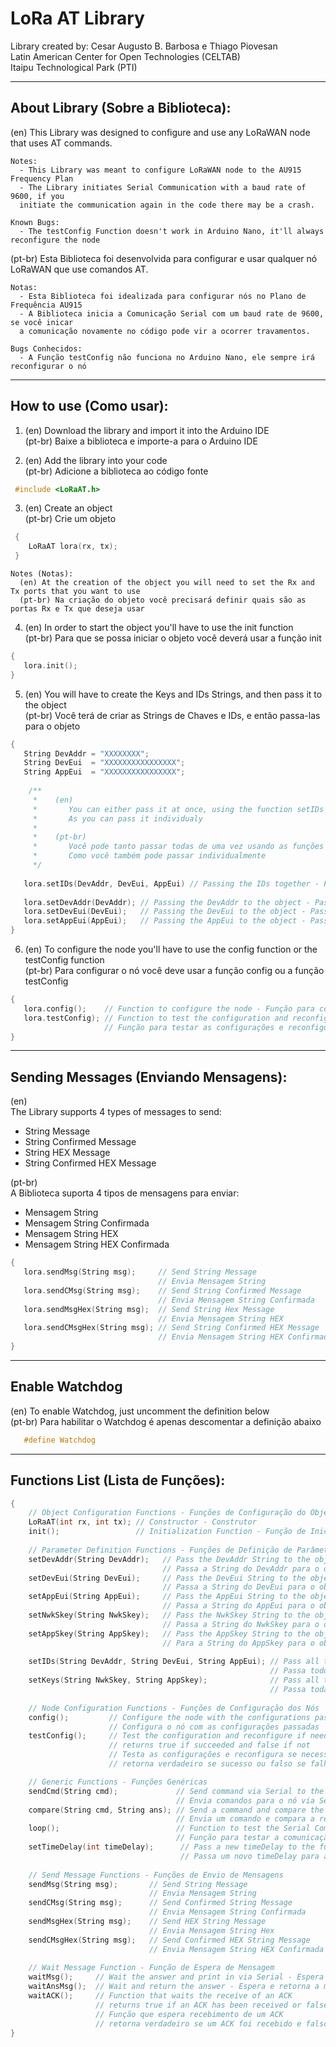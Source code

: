 # LoRa AT Library
Library created by: Cesar Augusto B. Barbosa e Thiago Piovesan  
Latin American Center for Open Technologies (CELTAB)    
Itaipu Technological Park (PTI)

***
## About Library (Sobre a Biblioteca):
  (en)
    This Library was designed to configure and use any LoRaWAN node
    that uses AT commands.

    Notes:
      - This Library was meant to configure LoRaWAN node to the AU915 Frequency Plan
      - The Library initiates Serial Communication with a baud rate of 9600, if you 
      initiate the communication again in the code there may be a crash.
      
    Known Bugs:
      - The testConfig Function doesn't work in Arduino Nano, it'll always reconfigure the node
          

  (pt-br)
    Esta Biblioteca foi desenvolvida para configurar e usar qualquer
    nó LoRaWAN que use comandos AT.
 
    Notas:
      - Esta Biblioteca foi idealizada para configurar nós no Plano de Frequência AU915
      - A Biblioteca inicia a Comunicação Serial com um baud rate de 9600, se você inicar
      a comunicação novamente no código pode vir a ocorrer travamentos.
      
    Bugs Conhecidos:
      - A Função testConfig não funciona no Arduino Nano, ele sempre irá reconfigurar o nó
          

***
## How to use (Como usar):
  1. (en) Download the library and import it into the Arduino IDE  
     (pt-br) Baixe a biblioteca e importe-a para o Arduino IDE
      
  2. (en) Add the library into your code  
     (pt-br) Adicione a biblioteca ao código fonte
      
   ```cpp
	#include <LoRaAT.h>
   ```
  3. (en) Create an object  
     (pt-br) Crie um objeto
     
   ```cpp
	{
	   LoRaAT lora(rx, tx);
	}
   ```
    Notes (Notas):
      (en) At the creation of the object you will need to set the Rx and Tx ports that you want to use
      (pt-br) Na criação do objeto você precisará definir quais são as portas Rx e Tx que deseja usar
  
  4.  (en) In order to start the object you'll have to use the init function  
       (pt-br) Para que se possa iniciar o objeto você deverá usar a função init
       
   ```cpp
   {
      lora.init();
   }
   ```
   
  5. (en) You will have to create the Keys and IDs Strings, and then pass it to the object  
     (pt-br) Você terá de criar as Strings de Chaves e IDs, e então passa-las para o objeto
     
   ```cpp
   {
      String DevAddr = "XXXXXXXX";
      String DevEui  = "XXXXXXXXXXXXXXXX";
      String AppEui  = "XXXXXXXXXXXXXXXX";
    
       /**
        *    (en) 
        *       You can either pass it at once, using the function setIDs and/or setKeys
        *       As you can pass it individualy
        *
        *    (pt-br) 
        *       Você pode tanto passar todas de uma vez usando as funções setIDs e/ou setKeys
        *       Como você também pode passar individualmente
        */
    
      lora.setIDs(DevAddr, DevEui, AppEui) // Passing the IDs together - Passando os IDs juntos
     
      lora.setDevAddr(DevAddr); // Passing the DevAddr to the object - Passando o DevAddr para o objeto
      lora.setDevEui(DevEui);   // Passing the DevEui to the object - Passando o DevEui para o objeto
      lora.setAppEui(AppEui);   // Passing the AppEui to the object - Passando o AppEui para o objeto
   }
   ```
   6. (en) To configure the node you'll have to use the config function or the testConfig function  
      (pt-br) Para configurar o nó você deve usar a função config ou a função testConfig
   
   ```cpp
   {
      lora.config();    // Function to configure the node - Função para configurar o nó
      lora.testConfig); // Function to test the configuration and reconfigure if needed
                        // Função para testar as configurações e reconfigurar se necessário
   }
   ```
   
***
## Sending Messages (Enviando Mensagens):
   (en)  
   The Library supports 4 types of messages to send:  
   * String Message  
   * String Confirmed Message  
   * String HEX Message  
   * String Confirmed HEX Message  
   
   (pt-br)  
   A Biblioteca suporta 4 tipos de mensagens para enviar:  
   * Mensagem String  
   * Mensagem String Confirmada  
   * Mensagem String HEX  
   * Mensagem String HEX Confirmada
   
   ```cpp
   {
      lora.sendMsg(String msg);     // Send String Message
                                    // Envia Mensagem String
      lora.sendCMsg(String msg);    // Send String Confirmed Message
                                    // Envia Mensagem String Confirmada
      lora.sendMsgHex(String msg);  // Send String Hex Message
                                    // Envia Mensagem String HEX
      lora.sendCMsgHex(String msg); // Send String Confirmed HEX Message
                                    // Envia Mensagem String HEX Confirmada
  }
  ```

***
## Enable Watchdog
(en) To enable Watchdog, just uncomment the definition below  
(pt-br) Para habilitar o Watchdog é apenas descomentar a definição abaixo
``` cpp
   #define Watchdog
```

***
## Functions List (Lista de Funções):
  ```cpp
  {
      // Object Configuration Functions - Funções de Configuração do Objeto
      LoRaAT(int rx, int tx); // Constructor - Construtor
      init();                 // Initialization Function - Função de Inicialização
      
      // Parameter Definition Functions - Funções de Definição de Parâmetros
      setDevAddr(String DevAddr);   // Pass the DevAddr String to the object 
                                    // Passa a String do DevAddr para o objeto
      setDevEui(String DevEui);     // Pass the DevEui String to the object
                                    // Passa a String do DevEui para o objeto
      setAppEui(String AppEui);     // Pass the AppEui String to the object
                                    // Passa a String do AppEui para o objeto
      setNwkSkey(String NwkSkey);   // Pass the NwkSkey String to the object
                                    // Passa a String do NwkSkey para o objeto
      setAppSkey(String AppSkey);   // Pass the AppSkey String to the object 
                                    // Para a String do AppSkey para o objeto
      
      setIDs(String DevAddr, String DevEui, String AppEui); // Pass all the IDs together to the object
                                                            // Passa todos IDs juntos para o objeto
      setKeys(String NwkSkey, String AppSkey);              // Pass all the Keys together to the object 
                                                            // Passa todas as Keys juntas para o objeto
      
      // Node Configuration Functions - Funções de Configuração dos Nós
      config();         // Configure the node with the configurations passed
                        // Configura o nó com as configurações passadas
      testConfig();     // Test the configuration and reconfigure if needed,
                        // returns true if succeeded and false if not
                        // Testa as configurações e reconfigura se necessário,
                        // retorna verdadeiro se sucesso ou falso se falhou

      // Generic Functions - Funções Genéricas
      sendCmd(String cmd);             // Send command via Serial to the node
                                       // Envia comandos para o nó via Serial
      compare(String cmd, String ans); // Send a command and compare the received answer
                                       // Envia um comando e compara a resposta recebida
      loop();                          // Function to test the Serial Communication via Serial Console
                                       // Função para testar a comunicação Serial usando o Console Serial
      setTimeDelay(int timeDelay);      // Pass a new timeDelay to the functions 
                                        // Passa um novo timeDelay para as funções
      
      // Send Message Functions - Funções de Envio de Mensagens
      sendMsg(String msg);       // Send String Message
                                 // Envia Mensagem String
      sendCMsg(String msg);      // Send Confirmed String Message
                                 // Envia Mensagem String Confirmada
      sendMsgHex(String msg);    // Send HEX String Message
                                 // Envia Mensagem String Hex
      sendCMsgHex(String msg);   // Send Confirmed HEX String Message
                                 // Envia Mensagem String HEX Confirmada
      
      // Wait Message Function - Função de Espera de Mensagem
      waitMsg();     // Wait the answer and print in via Serial - Espera a mensagem e imprime via Serial
      waitAnsMsg();  // Wait and return the answer - Espera e retorna a mensagem - (delay = timedelay*2)
      waitACK();     // Function that waits the receive of an ACK
                     // returns true if an ACK has been received or false if not received
                     // Função que espera recebimento de um ACK
                     // retorna verdadeiro se um ACK foi recebido e falso caso não tenha recebido
}
```

